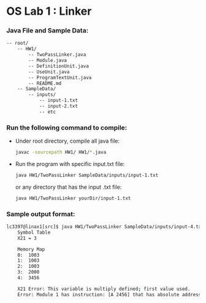 # OS Lab 1 : Linker

### Java File and Sample Data:
```bash
-- root/
    -- HW1/
        -- TwoPassLinker.java
        -- Module.java
        -- DefinitionUnit.java
        -- UseUnit.java
        -- ProgramTextUnit.java
        -- README.md
    -- SampleData/
        -- inputs/
            -- input-1.txt
            -- input-2.txt
            -- etc
```
### Run the following command to compile:
- Under root directory, compile all java file:
    ```bash
    javac -sourcepath HW1/ HW1/*.java
    ```
    
- Run the program with specific input.txt file:
    ```bash
    java HW1/TwoPassLinker SampleData/inputs/input-1.txt
    ```
    
    or any directory that has the input .txt file:
    ```bash
    java HW1/TwoPassLinker yourDir/input-1.txt
    ```

### Sample output format:
```bash
lc3397@linax1[src]$ java HW1/TwoPassLinker SampleData/inputs/input-4.txt
    Symbol Table
    X21 = 3

    Memory Map
    0:	1003
    1:	1003
    2:	1003
    3:	2000
    4:	3456

    X21 Error: This variable is multiply defined; first value used.
    Error: Module 1 has instruction: [A 2456] that has absolute address exceeds machine size; zero used.
```
